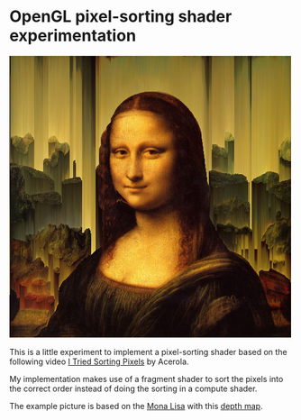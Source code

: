 # OpenGL pixel-sorting shader experimentation

![The Mona Lisa with pixel sorting based on luminescence applied based on a depth map](/img/example.png)

This is a little experiment to implement a pixel-sorting shader based on the following video [I Tried Sorting Pixels](https://youtu.be/HMmmBDRy-jE) by Acerola.

My implementation makes use of a fragment shader to sort the pixels into the correct order instead of doing the sorting in a compute shader.

The example picture is based on the [Mona Lisa](https://en.wikipedia.org/wiki/File:Mona_Lisa%2C_by_Leonardo_da_Vinci%2C_from_C2RMF_retouched.jpg) with this [depth map](https://www.reddit.com/r/StableDiffusion/comments/11qhmn1/sdbattle_week_4_controlnet_mona_lisa_depth_map).
